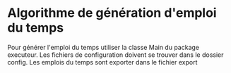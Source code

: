 # Algorithme de génération d'emploi du temps

Pour générer l'emploi du temps utiliser la classe Main du package executeur.
Les fichiers de configuration doivent se trouver dans le dossier config.
Les emplois du temps sont exporter dans le fichier export
